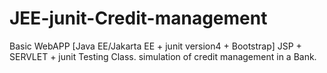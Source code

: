 # JEE-junit-Credit-management
Basic WebAPP [Java EE/Jakarta EE + junit version4 + Bootstrap]
JSP + SERVLET + junit Testing Class.
simulation of credit management in a Bank.
